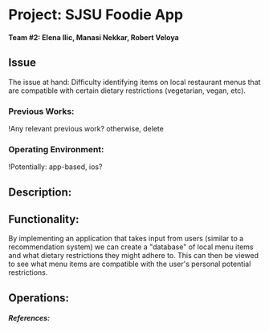 # Project: SJSU Foodie App
#### Team #2: Elena Ilic, Manasi Nekkar, Robert Veloya

## Issue
The issue at hand: Difficulty identifying items on local restaurant menus that are compatible with certain dietary restrictions (vegetarian, vegan, etc). 

### Previous Works:
!Any relevant previous work? otherwise, delete

### Operating Environment:
!Potentially: app-based, ios?

## Description:

## Functionality: 
By implementing an application that takes input from users (similar to a recommendation system) we can create a "database" of local menu items and what dietary restrictions they might adhere to. This can then be viewed to see what menu items are compatible with the user's personal potential restrictions.

## Operations:

##### References:
